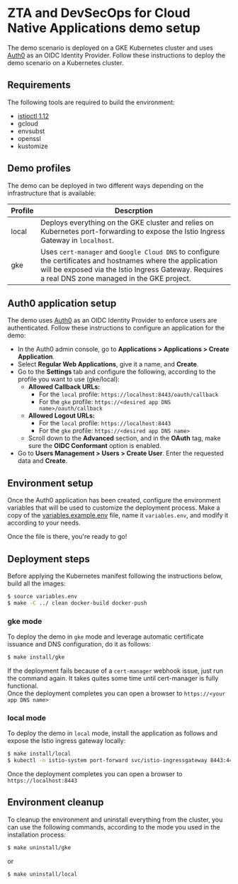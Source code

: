 # ZTA and DevSecOps for Cloud Native Applications demo setup

The demo scenario is deployed on a GKE Kubernetes cluster and uses
[Auth0](https://auth0.com/) as an OIDC Identity Provider. Follow these
instructions to deploy the demo scenario on a Kubernetes cluster.

## Requirements

The following tools are required to build the environment:

* [istioctl 1.12](https://istio.io/latest/docs/setup/getting-started/#download)
* gcloud
* envsubst
* openssl
* kustomize

## Demo profiles

The demo can be deployed in two different ways depending on the infrastructure that is available:

| Profile | Descrption |
|---------|------------|
| local   | Deploys everything on the GKE cluster and relies on Kubernetes port-forwarding to expose the Istio Ingress Gateway in `localhost`. |
| gke | Uses `cert-manager` and `Google Cloud DNS` to configure the certificates and hostnames where the application will be exposed via the Istio Ingress Gateway. Requires a real DNS zone managed in the GKE project. |

## Auth0 application setup

The demo uses [Auth0](https://auth0.com/) as an OIDC Identity Provider to enforce users are authenticated.
Follow these instructions to configure an application for the demo:

* In the Auth0 admin console, go to **Applications > Applications > Create Application**.
* Select **Regular Web Applications**, give it a name, and **Create**.
* Go to the **Settings** tab and configure the following, according to the profile you want to use (gke/local):
  * **Allowed Callback URLs:**
    * For the `local` profile: `https://localhost:8443/oauth/callback`
    * For the `gke` profile: `https://<desired app DNS name>/oauth/callback`
  * **Allowed Logout URLs:**
    * For the `local` profile: `https://localhost:8443`
    * For the `gke` profile: `https://<desired app DNS name>`
  * Scroll down to the **Advanced** section, and in the **OAuth** tag, make sure the
    **OIDC Conformant** option is enabled.
* Go to **Users Management > Users > Create User**. Enter the requested data and **Create**.

## Environment setup

Once the Auth0 application has been created, configure the environment variables that
will be used to customize the deployment process. Make a copy of the
[variables.example.env](variables.example.env) file, name it `variables.env`, and modify
it according to your needs.

Once the file is there, you're ready to go!

## Deployment steps

Before applying the Kubernetes manifest following the instructions below, build all the images:

```bash
$ source variables.env
$ make -C ../ clean docker-build docker-push
```

### gke mode

To deploy the demo in `gke` mode and leverage automatic certificate issuance and DNS
configuration, do it as follows:

```bash
$ make install/gke
```

If the deployment fails because of a `cert-manager` webhook issue, just run the command again. It takes
quites some time until cert-manager is fully functional.  
Once the deployment completes you can open a browser to `https://<your app DNS name>`

### local mode

To deploy the demo in `local` mode, install the application as follows and expose the
Istio ingress gateway locally:

```bash
$ make install/local
$ kubectl -n istio-system port-forward svc/istio-ingressgateway 8443:443
```

Once the deployment completes you can open a browser to `https://localhost:8443`

## Environment cleanup

To cleanup the environment and uninstall everything from the cluster, you can use
the following commands, according to the mode you used in the installation process:

```bash
$ make uninstall/gke
```

or

```bash
$ make uninstall/local
```
